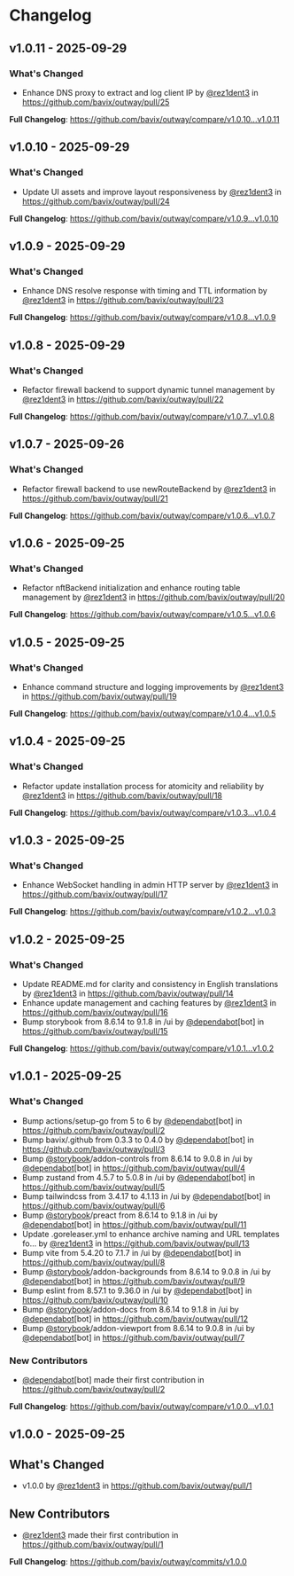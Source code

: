 # Changelog

## v1.0.11 - 2025-09-29

### What's Changed

* Enhance DNS proxy to extract and log client IP by [@rez1dent3](https://github.com/rez1dent3) in https://github.com/bavix/outway/pull/25

**Full Changelog**: https://github.com/bavix/outway/compare/v1.0.10...v1.0.11

## v1.0.10 - 2025-09-29

### What's Changed

* Update UI assets and improve layout responsiveness by [@rez1dent3](https://github.com/rez1dent3) in https://github.com/bavix/outway/pull/24

**Full Changelog**: https://github.com/bavix/outway/compare/v1.0.9...v1.0.10

## v1.0.9 - 2025-09-29

### What's Changed

* Enhance DNS resolve response with timing and TTL information by [@rez1dent3](https://github.com/rez1dent3) in https://github.com/bavix/outway/pull/23

**Full Changelog**: https://github.com/bavix/outway/compare/v1.0.8...v1.0.9

## v1.0.8 - 2025-09-29

### What's Changed

* Refactor firewall backend to support dynamic tunnel management by [@rez1dent3](https://github.com/rez1dent3) in https://github.com/bavix/outway/pull/22

**Full Changelog**: https://github.com/bavix/outway/compare/v1.0.7...v1.0.8

## v1.0.7 - 2025-09-26

### What's Changed

* Refactor firewall backend to use newRouteBackend by [@rez1dent3](https://github.com/rez1dent3) in https://github.com/bavix/outway/pull/21

**Full Changelog**: https://github.com/bavix/outway/compare/v1.0.6...v1.0.7

## v1.0.6 - 2025-09-25

### What's Changed

* Refactor nftBackend initialization and enhance routing table management by [@rez1dent3](https://github.com/rez1dent3) in https://github.com/bavix/outway/pull/20

**Full Changelog**: https://github.com/bavix/outway/compare/v1.0.5...v1.0.6

## v1.0.5 - 2025-09-25

### What's Changed

* Enhance command structure and logging improvements by [@rez1dent3](https://github.com/rez1dent3) in https://github.com/bavix/outway/pull/19

**Full Changelog**: https://github.com/bavix/outway/compare/v1.0.4...v1.0.5

## v1.0.4 - 2025-09-25

### What's Changed

* Refactor update installation process for atomicity and reliability by [@rez1dent3](https://github.com/rez1dent3) in https://github.com/bavix/outway/pull/18

**Full Changelog**: https://github.com/bavix/outway/compare/v1.0.3...v1.0.4

## v1.0.3 - 2025-09-25

### What's Changed

* Enhance WebSocket handling in admin HTTP server by [@rez1dent3](https://github.com/rez1dent3) in https://github.com/bavix/outway/pull/17

**Full Changelog**: https://github.com/bavix/outway/compare/v1.0.2...v1.0.3

## v1.0.2 - 2025-09-25

### What's Changed

* Update README.md for clarity and consistency in English translations by [@rez1dent3](https://github.com/rez1dent3) in https://github.com/bavix/outway/pull/14
* Enhance update management and caching features by [@rez1dent3](https://github.com/rez1dent3) in https://github.com/bavix/outway/pull/16
* Bump storybook from 8.6.14 to 9.1.8 in /ui by [@dependabot](https://github.com/dependabot)[bot] in https://github.com/bavix/outway/pull/15

**Full Changelog**: https://github.com/bavix/outway/compare/v1.0.1...v1.0.2

## v1.0.1 - 2025-09-25

### What's Changed

* Bump actions/setup-go from 5 to 6 by [@dependabot](https://github.com/dependabot)[bot] in https://github.com/bavix/outway/pull/2
* Bump bavix/.github from 0.3.3 to 0.4.0 by [@dependabot](https://github.com/dependabot)[bot] in https://github.com/bavix/outway/pull/3
* Bump [@storybook](https://github.com/storybook)/addon-controls from 8.6.14 to 9.0.8 in /ui by [@dependabot](https://github.com/dependabot)[bot] in https://github.com/bavix/outway/pull/4
* Bump zustand from 4.5.7 to 5.0.8 in /ui by [@dependabot](https://github.com/dependabot)[bot] in https://github.com/bavix/outway/pull/5
* Bump tailwindcss from 3.4.17 to 4.1.13 in /ui by [@dependabot](https://github.com/dependabot)[bot] in https://github.com/bavix/outway/pull/6
* Bump [@storybook](https://github.com/storybook)/preact from 8.6.14 to 9.1.8 in /ui by [@dependabot](https://github.com/dependabot)[bot] in https://github.com/bavix/outway/pull/11
* Update .goreleaser.yml to enhance archive naming and URL templates fo… by [@rez1dent3](https://github.com/rez1dent3) in https://github.com/bavix/outway/pull/13
* Bump vite from 5.4.20 to 7.1.7 in /ui by [@dependabot](https://github.com/dependabot)[bot] in https://github.com/bavix/outway/pull/8
* Bump [@storybook](https://github.com/storybook)/addon-backgrounds from 8.6.14 to 9.0.8 in /ui by [@dependabot](https://github.com/dependabot)[bot] in https://github.com/bavix/outway/pull/9
* Bump eslint from 8.57.1 to 9.36.0 in /ui by [@dependabot](https://github.com/dependabot)[bot] in https://github.com/bavix/outway/pull/10
* Bump [@storybook](https://github.com/storybook)/addon-docs from 8.6.14 to 9.1.8 in /ui by [@dependabot](https://github.com/dependabot)[bot] in https://github.com/bavix/outway/pull/12
* Bump [@storybook](https://github.com/storybook)/addon-viewport from 8.6.14 to 9.0.8 in /ui by [@dependabot](https://github.com/dependabot)[bot] in https://github.com/bavix/outway/pull/7

### New Contributors

* [@dependabot](https://github.com/dependabot)[bot] made their first contribution in https://github.com/bavix/outway/pull/2

**Full Changelog**: https://github.com/bavix/outway/compare/v1.0.0...v1.0.1

## v1.0.0 - 2025-09-25

## What's Changed

* v1.0.0 by [@rez1dent3](https://github.com/rez1dent3) in https://github.com/bavix/outway/pull/1

## New Contributors

* [@rez1dent3](https://github.com/rez1dent3) made their first contribution in https://github.com/bavix/outway/pull/1

**Full Changelog**: https://github.com/bavix/outway/commits/v1.0.0
